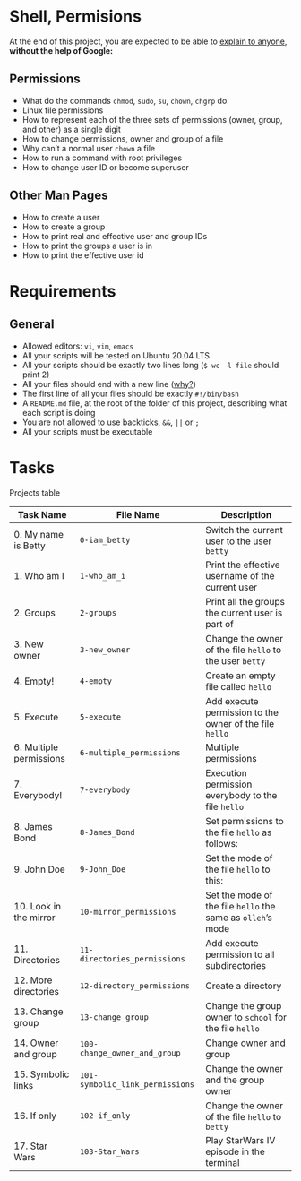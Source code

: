 # Shell, Permisions
At the end of this project, you are expected to be able to [explain to anyone](https://fs.blog/feynman-learning-technique/?fbclid=IwAR2K5_BGPVo0QjJXkOIIqNsqcXK4lTskPWJvA0asKQIGtCPWaQBdKmj1Ztg), 
**without the help of Google:**

## Permissions
* What do the commands `chmod`, `sudo`, `su`, `chown`, `chgrp` do
* Linux file permissions
* How to represent each of the three sets of permissions (owner, group, and other) as a single digit
* How to change permissions, owner and group of a file
* Why can’t a normal user `chown` a file
* How to run a command with root privileges
* How to change user ID or become superuser

## Other Man Pages
* How to create a user
* How to create a group
* How to print real and effective user and group IDs
* How to print the groups a user is in
* How to print the effective user id

# Requirements
## General
* Allowed editors: `vi`, `vim`, `emacs`
* All your scripts will be tested on Ubuntu 20.04 LTS
* All your scripts should be exactly two lines long (`$ wc -l file` should print 2)
* All your files should end with a new line ([why?](https://unix.stackexchange.com/questions/18743/whats-the-point-in-adding-a-new-line-to-the-end-of-a-file/18789))
* The first line of all your files should be exactly `#!/bin/bash`
* A `README.md` file, at the root of the folder of this project, describing what each script is doing
* You are not allowed to use backticks, `&&`, `||` or `;`
* All your scripts must be executable

# Tasks
Projects table

| Task Name  | File Name | Description |
| --------------- | ------------------------------ |---------------------------------------------------------------|
| 0. My name is Betty  | `0-iam_betty`  | Switch the current user to the user `betty` |
| 1. Who am I | `1-who_am_i` | Print the effective username of the current user |
| 2. Groups | `2-groups` | Print all the groups the current user is part of |
| 3. New owner | `3-new_owner` | Change the owner of the file `hello` to the user `betty` |
| 4. Empty! | `4-empty` | Create an empty file called `hello` |
| 5. Execute | `5-execute` | Add execute permission to the owner of the file `hello` |
| 6. Multiple permissions | `6-multiple_permissions` | Multiple permissions |
| 7. Everybody! | `7-everybody` | Execution permission everybody to the file `hello` |
| 8. James Bond | `8-James_Bond` | Set permissions to the file `hello` as follows: |
| 9. John Doe | `9-John_Doe` | Set the mode of the file `hello` to this: |
| 10. Look in the mirror | `10-mirror_permissions` | Set the mode of the file `hello` the same as `olleh`’s mode |
| 11. Directories | `11-directories_permissions` | Add execute permission to all subdirectories |
| 12. More directories | `12-directory_permissions` | Create a directory |
| 13. Change group | `13-change_group` | Change the group owner to `school` for the file `hello` |
| 14. Owner and group | `100-change_owner_and_group` | Change owner and group |
| 15. Symbolic links | `101-symbolic_link_permissions` | Change the owner and the group owner |
| 16. If only | `102-if_only` | Change the owner of the file `hello` to `betty` |
| 17. Star Wars | `103-Star_Wars` | Play StarWars IV episode in the terminal | 
